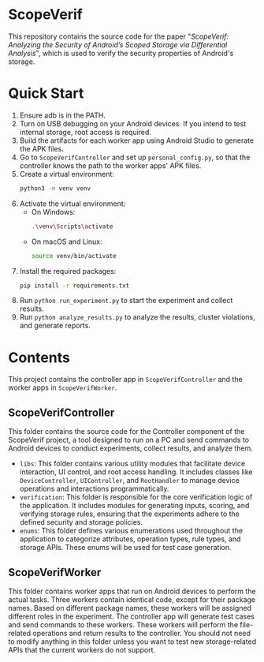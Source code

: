 # ScopeVerif
This repository contains the source code for the paper "*ScopeVerif: Analyzing the Security of Android’s
Scoped Storage via Differential Analysis*", which is used to verify the security properties of Android's storage.

# Quick Start
1. Ensure adb is in the PATH.
2. Turn on USB debugging on your Android devices. If you intend to test internal storage, root access is required.
3. Build the artifacts for each worker app using Android Studio to generate the APK files.
4. Go to `ScopeVerifController` and set up `personal_config.py`, so that the controller knows the path to the worker apps' APK files.
5. Create a virtual environment:
   ```bash
   python3 -m venv venv
   ```
6. Activate the virtual environment:
   - On Windows:
     ```bash
     .\venv\Scripts\activate
     ```
   - On macOS and Linux:
     ```bash
     source venv/bin/activate
     ```
7. Install the required packages:
   ```bash
   pip install -r requirements.txt
   ```
8. Run `python run_experiment.py` to start the experiment and collect results.
9. Run `python analyze_results.py` to analyze the results, cluster violations, and generate reports.

# Contents
This project contains the controller app in `ScopeVerifController` and the worker apps in `ScopeVerifWorker`.

## ScopeVerifController
This folder contains the source code for the Controller component of the ScopeVerif project, a tool designed to run on a PC and send commands to Android devices to conduct experiments, collect results, and analyze them.

- `libs`: This folder contains various utility modules that facilitate device interaction, UI control, and root access handling. It includes classes like `DeviceController`, `UIController`, and `RootHandler` to manage device operations and interactions programmatically.
- `verification`: This folder is responsible for the core verification logic of the application. It includes modules for generating inputs, scoring, and verifying storage rules, ensuring that the experiments adhere to the defined security and storage policies.
- `enums`: This folder defines various enumerations used throughout the application to categorize attributes, operation types, rule types, and storage APIs. These enums will be used for test case generation.

## ScopeVerifWorker
This folder contains worker apps that run on Android devices to perform the actual tasks. Three workers contain identical code, except for their package names. Based on different package names, these workers will be assigned different roles in the experiment. The controller app will generate test cases and send commands to these workers. These workers will perform the file-related operations and return results to the controller. You should not need to modify anything in this folder unless you want to test new storage-related APIs that the current workers do not support.
